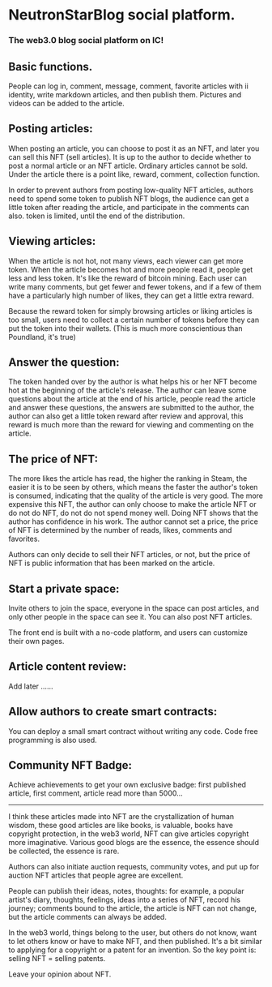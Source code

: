 # NeutronStarBlog social platform.
### The web3.0 blog social platform on IC!
## Basic functions.
People can log in, comment, message, comment, favorite articles with ii identity, write markdown articles, and then publish them. Pictures and videos can be added to the article.

## Posting articles:
When posting an article, you can choose to post it as an NFT, and later you can sell this NFT (sell articles). It is up to the author to decide whether to post a normal article or an NFT article. Ordinary articles cannot be sold. Under the article there is a point like, reward, comment, collection function.

In order to prevent authors from posting low-quality NFT articles, authors need to spend some token to publish NFT blogs, the audience can get a little token after reading the article, and participate in the comments can also. token is limited, until the end of the distribution.

## Viewing articles:
When the article is not hot, not many views, each viewer can get more token. When the article becomes hot and more people read it, people get less and less token. It's like the reward of bitcoin mining. Each user can write many comments, but get fewer and fewer tokens, and if a few of them have a particularly high number of likes, they can get a little extra reward.

Because the reward token for simply browsing articles or liking articles is too small, users need to collect a certain number of tokens before they can put the token into their wallets. (This is much more conscientious than Poundland, it's true)

## Answer the question:
The token handed over by the author is what helps his or her NFT become hot at the beginning of the article's release. The author can leave some questions about the article at the end of his article, people read the article and answer these questions, the answers are submitted to the author, the author can also get a little token reward after review and approval, this reward is much more than the reward for viewing and commenting on the article.

## The price of NFT:
The more likes the article has read, the higher the ranking in Steam, the easier it is to be seen by others, which means the faster the author's token is consumed, indicating that the quality of the article is very good. The more expensive this NFT, the author can only choose to make the article NFT or do not do NFT, do not do not spend money well. Doing NFT shows that the author has confidence in his work. The author cannot set a price, the price of NFT is determined by the number of reads, likes, comments and favorites.

Authors can only decide to sell their NFT articles, or not, but the price of NFT is public information that has been marked on the article.

## Start a private space:
Invite others to join the space, everyone in the space can post articles, and only other people in the space can see it. You can also post NFT articles.

The front end is built with a no-code platform, and users can customize their own pages.

## Article content review:
Add later ......

## Allow authors to create smart contracts:
You can deploy a small smart contract without writing any code. Code free programming is also used.

## Community NFT Badge:
Achieve achievements to get your own exclusive badge: first published article, first comment, article read more than 5000...

---

I think these articles made into NFT are the crystallization of human wisdom, these good articles are like books, is valuable, books have copyright protection, in the web3 world, NFT can give articles copyright more imaginative. Various good blogs are the essence, the essence should be collected, the essence is rare.

Authors can also initiate auction requests, community votes, and put up for auction NFT articles that people agree are excellent.

People can publish their ideas, notes, thoughts: for example, a popular artist's diary, thoughts, feelings, ideas into a series of NFT, record his journey; comments bound to the article, the article is NFT can not change, but the article comments can always be added.

In the web3 world, things belong to the user, but others do not know, want to let others know or have to make NFT, and then published. It's a bit similar to applying for a copyright or a patent for an invention. So the key point is: selling NFT = selling patents.

Leave your opinion about NFT.
